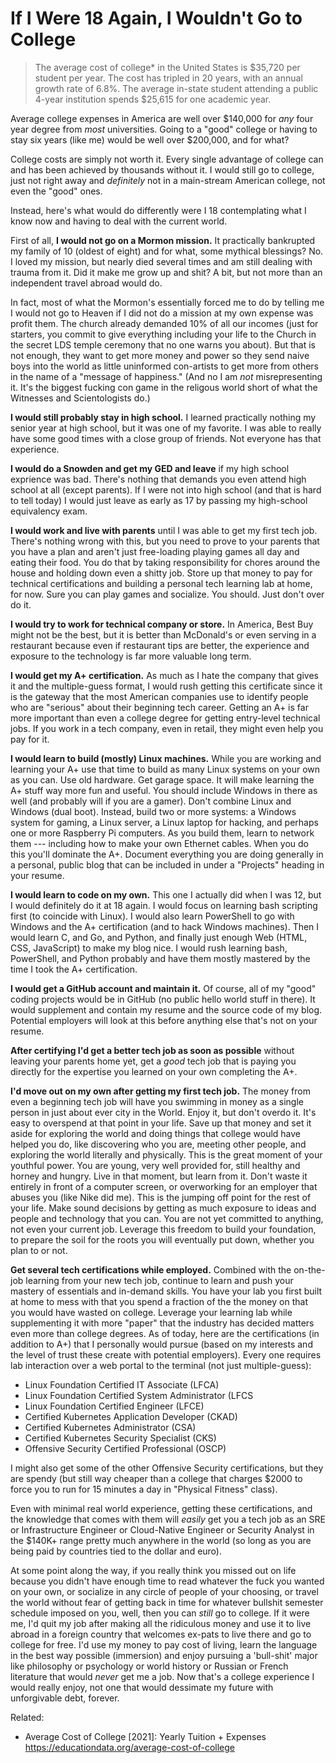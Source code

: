 # If I Were 18 Again, I Wouldn't Go to College

> The average cost of college* in the United States is $35,720 per
> student per year. The cost has tripled in 20 years, with an annual
> growth rate of 6.8%. The average in-state student attending a public
> 4-year institution spends \$25,615 for one academic year. 

Average college expenses in America are well over \$140,000 for *any*
four year degree from *most* universities. Going to a "good" college or
having to stay six years (like me) would be well over \$200,000, and for
what?

College costs are simply not worth it. Every single advantage of college
can and has been achieved by thousands without it. I would still go to
college, just not right away and *definitely* not in a main-stream
American college, not even the "good" ones.

Instead, here's what would do differently were I 18 contemplating
what I know now and having to deal with the current world. 

First of all, **I would not go on a Mormon mission.** It practically
bankrupted my family of 10 (oldest of eight) and for what, some mythical
blessings? No. I loved my mission, but nearly died several times and am
still dealing with trauma from it. Did it make me grow up and shit? A
bit, but not more than an independent travel abroad would do.

In fact, most of what the Mormon's essentially forced me to do by
telling me I would not go to Heaven if I did not do a mission at my own
expense was profit them. The church already demanded 10% of all our
incomes (just for starters, you commit to give everything including your
life to the Church in the secret LDS temple ceremony that no one warns
you about). But that is not enough, they want to get more money and
power so they send naive boys into the world as little uninformed
con-artists to get more from others in the name of a "message of
happiness." (And no I am *not* misrepresenting it. It's the biggest
fucking con game in the religous world short of what the Witnesses and
Scientologists do.)

**I would still probably stay in high school.** I learned practically
nothing my senior year at high school, but it was one of my favorite. I
was able to really have some good times with a close group of friends.
Not everyone has that experience.

**I would do a Snowden and get my GED and leave** if my high school
exprience was bad. There's nothing that demands you even attend high
school at all (except parents). If I were not into high school (and that
is hard to tell today) I would just leave as early as 17 by passing my
high-school equivalency exam.

**I would work and live with parents** until I was able to get my first
tech job. There's nothing wrong with this, but you need to prove to your
parents that you have a plan and aren't just free-loading playing games
all day and eating their food. You do that by taking responsibility for
chores around the house and holding down even a shitty job. Store up
that money to pay for technical certifications and building a personal
tech learning lab at home, for now. Sure you can play games and
socialize. You should. Just don't over do it.

**I would try to work for technical company or store.** In America, Best
Buy might not be the best, but it is better than McDonald's or even
serving in a restaurant because even if restaurant tips are better, the
experience and exposure to the technology is far more valuable long
term.

**I would get my A+ certification.** As much as I hate the company that
gives it and the multiple-guess format, I would rush getting this
certificate since it is the gateway that the most American companies use
to identify people who are "serious" about their beginning tech career.
Getting an A+ is far more important than even a college degree for
getting entry-level technical jobs. If you work in a tech company, even
in retail, they might even help you pay for it.

**I would learn to build (mostly) Linux machines.** While
you are working and learning your A+ use that time to build as many
Linux systems on your own as you can. Use old hardware. Get garage
space. It will make learning the A+ stuff way more fun and useful. You
should include Windows in there as well (and probably will if you are a
gamer). Don't combine Linux and Windows (dual boot). Instead, build two
or more systems: a Windows system for gaming, a Linux server, a Linux
laptop for hacking, and perhaps one or more Raspberry Pi computers. As
you build them, learn to network them --- including how to make your own
Ethernet cables. When you do this you'll dominate the A+. Document
everything you are doing generally in a personal, public blog that can
be included in under a "Projects" heading in your resume.

**I would learn to code on my own.** This one I actually did when I was
12, but I would definitely do it at 18 again. I would focus on learning
bash scripting first (to coincide with Linux). I would also learn
PowerShell to go with Windows and the A+ certification (and to hack
Windows machines). Then I would learn C, and Go, and Python, and finally
just enough Web (HTML, CSS, JavaScript) to make my blog nice. I would
rush learning bash, PowerShell, and Python probably and have them mostly
mastered by the time I took the A+ certification. 

**I would get a GitHub account and maintain it.** Of course, all of my
"good" coding projects would be in GitHub (no public hello world stuff
in there). It would supplement and contain my resume and the source code
of my blog. Potential employers will look at this before anything else
that's not on your resume.

**After certifying I'd get a better tech job as soon as possible**
without leaving your parents home yet, get a *good* tech job that is
paying you directly for the expertise you learned on your own completing
the A+. 

**I'd move out on my own after getting my first tech job.** The money
from even a beginning tech job will have you swimming in money as a
single person in just about ever city in the World. Enjoy it, but don't
overdo it. It's easy to overspend at that point in your life. Save up
that money and set it aside for exploring the world and doing things
that college would have helped you do, like discovering who you are,
meeting other people, and exploring the world literally and physically.
This is the great moment of your youthful power. You are young, very
well provided for, still healthy and horney and hungry. Live in that
moment, but learn from it. Don't waste it entirely in front of a
computer screen, or overworking for an employer that abuses you (like
Nike did me). This is the jumping off point for the rest of your life.
Make sound decisions by getting as much exposure to ideas and people and
technology that you can. You are not yet committed to anything, not even
your current job. Leverage this freedom to build your foundation, to
prepare the soil for the roots you will eventually put down, whether you
plan to or not.

**Get several tech certifications while employed.** Combined with the
on-the-job learning from your new tech job, continue to learn and push
your mastery of essentials and in-demand skills. You have your lab you
first built at home to mess with that you spend a fraction of the the
money on that you would have wasted on college. Leverage your learning
lab while supplementing it with more "paper" that the industry has
decided matters even more than college degrees. As of today, here are
the certifications (in addition to A+) that I personally would pursue (based on my interests and
the level of trust these create with potential employers). Every one
requires lab interaction over a web portal to the terminal (not just
multiple-guess):

* Linux Foundation Certified IT Associate (LFCA)
* Linux Foundation Certified System Administrator (LFCS
* Linux Foundation Certified Engineer (LFCE)
* Certified Kubernetes Application Developer (CKAD)
* Certified Kubernetes Administrator (CSA)
* Certified Kubernetes Security Specialist (CKS)
* Offensive Security Certified Professional (OSCP)

I might also get some of the other Offensive Security certifications,
but they are spendy (but still way cheaper than a college that charges
\$2000 to force you to run for 15 minutes a day in "Physical Fitness"
class).

Even with minimal real world experience, getting these certifications,
and the knowledge that comes with them will *easily* get you a tech job
as an SRE or Infrastructure Engineer or Cloud-Native Engineer or
Security Analyst in the \$140K+ range pretty much anywhere in the world
(so long as you are being paid by countries tied to the dollar and
euro).

At some point along the way, if you really think you missed out on life
because you didn't have enough time to read whatever the fuck you wanted
on your own, or socialize in any circle of people of your choosing, or
travel the world without fear of getting back in time for whatever
bullshit semester schedule imposed on you, well, then you can *still* go
to college. If it were me, I'd quit my job after making all the
ridiculous money and use it to live abroad in a foreign country that
welcomes ex-pats to live there and go to college for free. I'd use my
money to pay cost of living, learn the language in the best way possible
(immersion) and enjoy pursuing a 'bull-shit' major like philosophy or
psychology or world history or Russian or French literature that would
*never* get me a job. Now that's a college experience I would really
enjoy, not one that would dessimate my future with unforgivable debt,
forever.

Related:

* Average Cost of College \[2021\]: Yearly Tuition + Expenses  
  <https://educationdata.org/average-cost-of-college>
